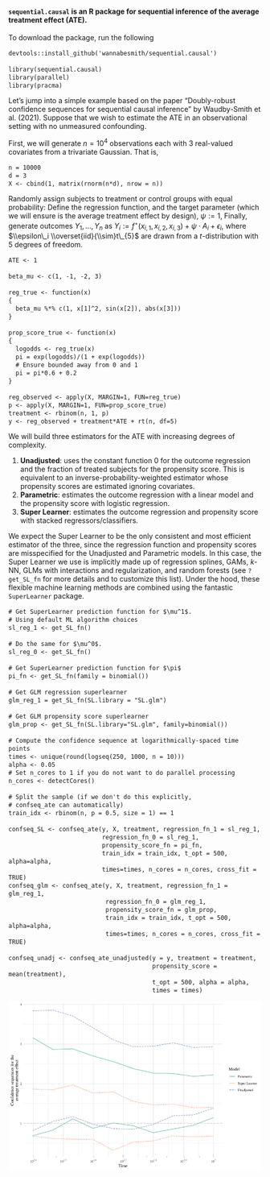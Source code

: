 #### `sequential.causal` is an R package for sequential inference of the average treatment effect (ATE).

To download the package, run the following

    devtools::install_github('wannabesmith/sequential.causal')

    library(sequential.causal)
    library(parallel)
    library(pracma)

Let’s jump into a simple example based on the paper “Doubly-robust
confidence sequences for sequential causal inference” by Waudby-Smith et
al. (2021). Suppose that we wish to estimate the ATE in an observational
setting with no unmeasured confounding.

First, we will generate *n* = 10<sup>4</sup> observations each with 3
real-valued covariates from a trivariate Gaussian. That is,

    n = 10000
    d = 3
    X <- cbind(1, matrix(rnorm(n*d), nrow = n))

Randomly assign subjects to treatment or control groups with equal
probability: Define the regression function, and the target parameter
(which we will ensure is the average treatment effect by design),
*ψ* := 1,
Finally, generate outcomes *Y*<sub>1</sub>, …, *Y*<sub>*n*</sub> as
*Y*<sub>*i*</sub> := *f*<sup>⋆</sup>(*x*<sub>*i*, 1</sub>, *x*<sub>*i*, 2</sub>, *x*<sub>*i*, 3</sub>) + *ψ* ⋅ *A*<sub>*i*</sub> + *ϵ*<sub>*i*</sub>,
where $\\epsilon\_i \\overset{iid}{\\sim}t\_{5}$ are drawn from a
*t*-distribution with 5 degrees of freedom.

    ATE <- 1

    beta_mu <- c(1, -1, -2, 3)

    reg_true <- function(x)
    {
      beta_mu %*% c(1, x[1]^2, sin(x[2]), abs(x[3]))
    }

    prop_score_true <- function(x)
    {
      logodds <- reg_true(x)
      pi = exp(logodds)/(1 + exp(logodds))
      # Ensure bounded away from 0 and 1
      pi = pi*0.6 + 0.2
    }

    reg_observed <- apply(X, MARGIN=1, FUN=reg_true)
    p <- apply(X, MARGIN=1, FUN=prop_score_true)
    treatment <- rbinom(n, 1, p)
    y <- reg_observed + treatment*ATE + rt(n, df=5)

We will build three estimators for the ATE with increasing degrees of
complexity.

1.  **Unadjusted**: uses the constant function 0 for the outcome
    regression and the fraction of treated subjects for the propensity
    score. This is equivalent to an inverse-probability-weighted
    estimator whose propensity scores are estimated ignoring covariates.
2.  **Parametric**: estimates the outcome regression with a linear model
    and the propensity score with logistic regression.
3.  **Super Learner**: estimates the outcome regression and propensity
    score with stacked regressors/classifiers.

We expect the Super Learner to be the only consistent and most efficient
estimator of the three, since the regression function and propensity
scores are misspecified for the Unadjusted and Parametric models. In
this case, the Super Learner we use is implicitly made up of regression
splines, GAMs, *k*-NN, GLMs with interactions and regularization, and
random forests (see `?get_SL_fn` for more details and to customize this
list). Under the hood, these flexible machine learning methods are
combined using the fantastic `SuperLearner` package.

    # Get SuperLearner prediction function for $\mu^1$.
    # Using default ML algorithm choices
    sl_reg_1 <- get_SL_fn()

    # Do the same for $\mu^0$.
    sl_reg_0 <- get_SL_fn()

    # Get SuperLearner prediction function for $\pi$
    pi_fn <- get_SL_fn(family = binomial())

    # Get GLM regression superlearner
    glm_reg_1 = get_SL_fn(SL.library = "SL.glm")

    # Get GLM propensity score superlearner
    glm_prop <- get_SL_fn(SL.library="SL.glm", family=binomial())

    # Compute the confidence sequence at logarithmically-spaced time points
    times <- unique(round(logseq(250, 1000, n = 10)))
    alpha <- 0.05
    # Set n_cores to 1 if you do not want to do parallel processing
    n_cores <- detectCores()

    # Split the sample (if we don't do this explicitly,
    # confseq_ate can automatically)
    train_idx <- rbinom(n, p = 0.5, size = 1) == 1

    confseq_SL <- confseq_ate(y, X, treatment, regression_fn_1 = sl_reg_1,
                              regression_fn_0 = sl_reg_1,
                              propensity_score_fn = pi_fn,
                              train_idx = train_idx, t_opt = 500, alpha=alpha,
                              times=times, n_cores = n_cores, cross_fit = TRUE)
    confseq_glm <- confseq_ate(y, X, treatment, regression_fn_1 = glm_reg_1,
                               regression_fn_0 = glm_reg_1,
                               propensity_score_fn = glm_prop,
                               train_idx = train_idx, t_opt = 500, alpha=alpha,
                               times=times, n_cores = n_cores, cross_fit = TRUE)

    confseq_unadj <- confseq_ate_unadjusted(y = y, treatment = treatment,
                                            propensity_score = mean(treatment),
                                            t_opt = 500, alpha = alpha,
                                            times = times)

![](examples/Guide_to_sequential_causal_files/figure-markdown_strict/unnamed-chunk-6-1.png)
